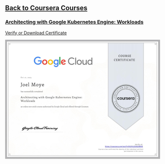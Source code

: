 ## [Back to Coursera Courses](/README.md)
### [Architecting with Google Kubernetes Engine: Workloads](https://www.coursera.org/learn/deploying-workloads-google-kubernetes-engine-gke)
[Verify or Download Certificate](https://www.coursera.org/verify/HGQLUDKG9MVK)

![](HGQLUDKG9MVK.jpg)